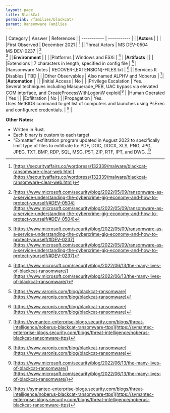 ```yaml
---
layout: page
title: BlackCat
permalink: /families/blackcat/
parent: Ransomware Families
---
```


| Category | Answer | References | 
| ----------- | ----------- | | 
|**Actors** | | |
|First Observed | December 2021 | [^1] |
|Threat Actors | MS DEV-0504<br>MS DEV-0237 | [^2]<br>[^3] |
|**Environment** | | |
|Platforms | Windows and ESXi | [^4] |
|**Artifacts** | | |
|Extensions | 7 characters in length, specified in config file | [^5] |
|Ransomware Notes | RECOVER-[EXTENSION]-FILES.txt | [^5] |
|Services It Disables | TBD | |
|Other Observables | Also named ALPHV and Noberus | [^6]|
|**Automation** | | |
|Initial Access | No |  |
|Privilege Escalation | Yes. <br>Several techniques including Masquerade_PEB, UAC bypass via elevated COM interface, and CreateProcessWithLogonW exploit|[^5] |
|Human Operated | Yes | |
|Exfiltration | No | |
|Propagation | Yes. <br>Uses NetBIOS command to get list of computers and launches using PsExec and configured credentials. | [^4] |

**Other Notes:**
- Written in Rust. 
- Each binary is custom to each target
- "Exmatter" exfiltration program updated in August 2022 to specifically limit type of files to exfiltrate to: PDF, DOC, DOCX, XLS, PNG, JPG, JPEG, TXT, BMP, RDP, SQL, MSG, PST, ZIP, RTF, IPT, and DWG. [^6]


[^1]: [https://securityaffairs.co/wordpress/132339/malware/blackcat-ransomware-clear-web.html](https://securityaffairs.co/wordpress/132339/malware/blackcat-ransomware-clear-web.html)
[^2]: [https://www.microsoft.com/security/blog/2022/05/09/ransomware-as-a-service-understanding-the-cybercrime-gig-economy-and-how-to-protect-yourself/#DEV-0504](https://www.microsoft.com/security/blog/2022/05/09/ransomware-as-a-service-understanding-the-cybercrime-gig-economy-and-how-to-protect-yourself/#DEV-0504)
[^3]: [https://www.microsoft.com/security/blog/2022/05/09/ransomware-as-a-service-understanding-the-cybercrime-gig-economy-and-how-to-protect-yourself/#DEV-0237](https://www.microsoft.com/security/blog/2022/05/09/ransomware-as-a-service-understanding-the-cybercrime-gig-economy-and-how-to-protect-yourself/#DEV-0237)
[^4]: [https://www.microsoft.com/security/blog/2022/06/13/the-many-lives-of-blackcat-ransomware/](https://www.microsoft.com/security/blog/2022/06/13/the-many-lives-of-blackcat-ransomware/)
[^5]: [https://www.varonis.com/blog/blackcat-ransomware](https://www.varonis.com/blog/blackcat-ransomware)
[^6]: [https://symantec-enterprise-blogs.security.com/blogs/threat-intelligence/noberus-blackcat-ransomware-ttps](https://symantec-enterprise-blogs.security.com/blogs/threat-intelligence/noberus-blackcat-ransomware-ttps)
